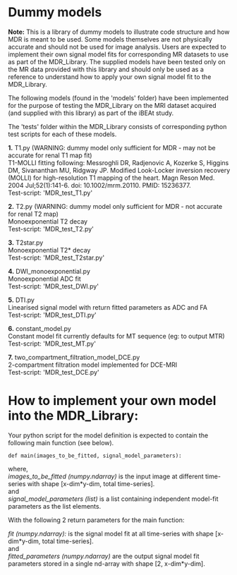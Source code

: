 # Dummy models

**Note:** This is a library of dummy models to illustrate code structure and how MDR is meant to be used. 
Some models themselves are not physically accurate and should not be used for image analysis.
Users are expected to implement their own signal model fits for corresponding MR datasets to use as part of the MDR_Library. 
The supplied models have been tested only on the MR data provided with this library and should only be used as a reference to understand how to apply your own signal model fit to the MDR_Library.

The following models (found in the 'models' folder) have been implemented for the purpose of testing the MDR_Library on the MRI dataset acquired (and supplied with this library) as part of the iBEAt study.

The 'tests' folder within the MDR_Library consists of corresponding python test scripts for each of these models.

**1.** T1.py (WARNING: dummy model only sufficient for MDR - may not be accurate for renal T1 map fit) \
T1-MOLLI fitting following: Messroghli DR, Radjenovic A, Kozerke S, Higgins DM, Sivananthan MU, Ridgway JP. Modified Look-Locker inversion recovery (MOLLI) for high-resolution T1 mapping of the heart. Magn Reson Med. 2004 Jul;52(1):141-6. doi: 10.1002/mrm.20110. PMID: 15236377. \
Test-script: 'MDR_test_T1.py'

**2.** T2.py (WARNING: dummy model only sufficient for MDR - not accurate for renal T2 map) \
Monoexponential T2 decay \
Test-script: 'MDR_test_T2.py'


**3.** T2star.py \
Monoexponential T2* decay \
Test-script: 'MDR_test_T2star.py'


**4.** DWI_monoexponential.py \
Monoexponential ADC fit \
Test-script: 'MDR_test_DWI.py'

**5.** DTI.py \
Linearised signal model with return fitted parameters as ADC and FA \
Test-script: 'MDR_test_DTI.py'

**6.** constant_model.py \
Constant model fit currently defaults for MT sequence (eg: to output MTR) \
Test-script: 'MDR_test_MT.py'

**7.** two_compartment_filtration_model_DCE.py \
2-compartment filtration model implemented for DCE-MRI \
Test-script: 'MDR_test_DCE.py'

# How to implement your own model into the MDR_Library:

Your python script for the model definition is expected to contain the following main function (see below).

`def main(images_to_be_fitted, signal_model_parameters):`

where,  
*images_to_be_fitted (numpy.ndarray)* is the input image at different time-series with shape [x-dim\*y-dim, total time-series].    
and    
*signal_model_parameters (list)* is a list containing independent model-fit parameters as the list elements.   

With the following 2 return parameters for the main function:

*fit (numpy.ndarray):* is the signal model fit at all time-series with shape [x-dim\*y-dim, total time-series].   
and     
*fitted_parameters (numpy.ndarray)* are the output signal model fit parameters stored in a single nd-array with shape [2, x-dim\*y-dim].     
